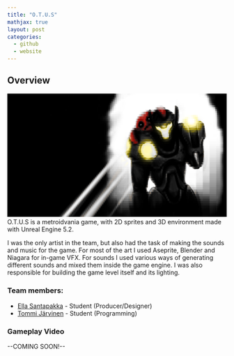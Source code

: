 ```yaml
---
title: "O.T.U.S"
mathjax: true
layout: post
categories:
  - github
  - website
---
```


## Overview
![](/assets/OTUS.png)
O.T.U.S is a metroidvania game, with 2D sprites and 3D environment made with Unreal Engine 5.2. 

I was the only artist in the team, but also had the task of making the sounds and music for the game. For most of the art I used Aseprite, Blender and Niagara for in-game VFX. For sounds I used various ways of generating different sounds and mixed them inside the game engine. I was also responsible for building the game level itself and its lighting. 

### Team members:
 - [Ella Santapakka](https://ssmiljass.github.io/) - Student (Producer/Designer)
 - [Tommi Järvinen](https://prolence.github.io/) - Student (Programming)


### Gameplay Video

--COMING SOON!--
